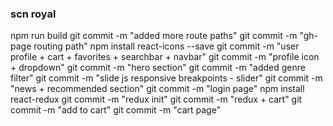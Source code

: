 ### scn royal

npm run build
git commit -m "added more route paths"
git commit -m "gh-page routing path"
npm install react-icons --save
git commit -m "user profile + cart + favorites + searchbar + navbar"
git commit -m "profile icon + dropdown"
git commit -m "hero section"
git commit -m "added genre filter"
git commit -m "slide js responsive breakpoints - slider"
git commit -m "news + recommended section"
git commit -m "login page"
npm install react-redux
git commit -m "redux init"
git commit -m "redux + cart"
git commit -m "add to cart"
git commit -m "cart page" 

